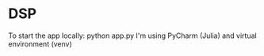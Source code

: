 # DSP

To start the app locally: python app.py
I'm using PyCharm (Julia) and virtual environment (venv)
